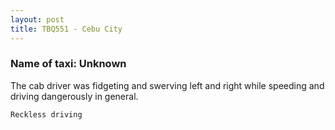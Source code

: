 ```yaml
---
layout: post
title: TBQ551 - Cebu City
---
```


### Name of taxi: Unknown

The cab driver was fidgeting and swerving left and right while speeding and driving dangerously in general. 

```Reckless driving```
